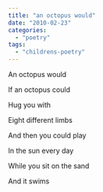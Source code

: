 ```yaml
---
title: "an octopus would"
date: "2010-02-23"
categories: 
  - "poetry"
tags: 
  - "childrens-poetry"
---
```


An octopus would

If an octopus could

Hug you with

Eight different limbs

And then you could play

In the sun every day

While you sit on the sand

And it swims
